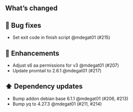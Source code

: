 ## What’s changed

## 🐛 Bug fixes

- Set exit code in finish script @mdegat01 (#215)

## 🚀 Enhancements

- Adjust s6 aa permissions for v3 @mdegat01 (#207)
- Update promtail to 2.6.1 @mdegat01 (#217)

## ⬆️ Dependency updates

- Bump addon debian base 6.1.1 @mdegat01 (#206, #213)
- Bump yq to 4.27.3 @mdegat01 (#211, #214)

